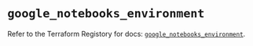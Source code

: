 # `google_notebooks_environment`

Refer to the Terraform Registory for docs: [`google_notebooks_environment`](https://registry.terraform.io/providers/hashicorp/google-beta/5.11.0/docs/resources/google_notebooks_environment).
